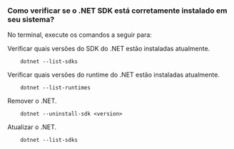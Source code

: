 ### Como verificar se o .NET SDK está corretamente instalado em seu sistema?

No terminal, execute os comandos a seguir para:

Verificar quais versões do SDK do .NET estão instaladas atualmente.
```
    dotnet --list-sdks
```

Verificar quais versões do runtime do .NET estão instaladas atualmente.
```
    dotnet --list-runtimes
```
Remover o .NET.
```
    dotnet --uninstall-sdk <version>
```

Atualizar o .NET.
```
    dotnet --list-sdks
```
